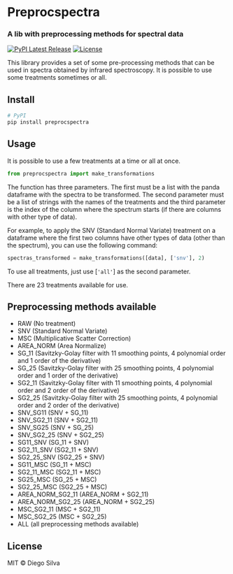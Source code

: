# Preprocspectra
### A lib with preprocessing methods for spectral data

[![PyPI Latest Release](https://img.shields.io/pypi/v/preprocspectra.svg)](https://pypi.org/project/preprocspectra/)
[![License](https://img.shields.io/pypi/l/preprocspectra.svg)](https://github.com/dijsilva/preprocspectra/blob/master/LICENSE)

This library provides a set of some pre-processing methods that can be used in spectra obtained by infrared spectroscopy.
It is possible to use some treatments sometimes or all.

## Install
```sh
# PyPI
pip install preprocspectra
```

## Usage
It is possible to use a few treatments at a time or all at once.
```python
from preprocspectra import make_transformations
```
The function has three parameters. The first must be a list with the panda dataframe with the spectra to be transformed. The second parameter must be a list of strings with the names of the treatments and the third parameter is the index of the column where the spectrum starts (if there are columns with other type of data).

For example, to apply the SNV (Standard Normal Variate) treatment on a dataframe where the first two columns have other types of data (other than the spectrum), you can use the following command:
```python
spectras_transformed = make_transformations([data], ['snv'], 2)
```
To use all treatments, just use [`'all'`] as the second parameter.

There are 23 treatments available for use.

## Preprocessing methods available

- RAW (No treatment)
- SNV (Standard Normal Variate)
- MSC (Multiplicative Scatter Correction)
- AREA_NORM (Area Normalize)
- SG_11 (Savitzky-Golay filter with 11 smoothing points, 4 polynomial order and 1 order of the derivative)
- SG_25 (Savitzky-Golay filter with 25 smoothing points, 4 polynomial order and 1 order of the derivative)
- SG2_11 (Savitzky-Golay filter with 11 smoothing points, 4 polynomial order and 2 order of the derivative)
- SG2_25 (Savitzky-Golay filter with 25 smoothing points, 4 polynomial order and 2 order of the derivative)
- SNV_SG11 (SNV + SG_11)
- SNV_SG2_11 (SNV + SG2_11)
- SNV_SG25 (SNV + SG_25)
- SNV_SG2_25 (SNV + SG2_25)
- SG11_SNV (SG_11 + SNV)
- SG2_11_SNV (SG2_11 + SNV)
- SG2_25_SNV (SG2_25 + SNV)
- SG11_MSC (SG_11 + MSC)
- SG2_11_MSC (SG2_11 + MSC)
- SG25_MSC (SG_25 + MSC)
- SG2_25_MSC (SG2_25 + MSC)
- AREA_NORM_SG2_11 (AREA_NORM + SG2_11)
- AREA_NORM_SG2_25 (AREA_NORM + SG2_25)
- MSC_SG2_11 (MSC + SG2_11)
- MSC_SG2_25 (MSC + SG2_25)
- ALL (all preprocessing methods available)


## License
MIT © Diego Silva